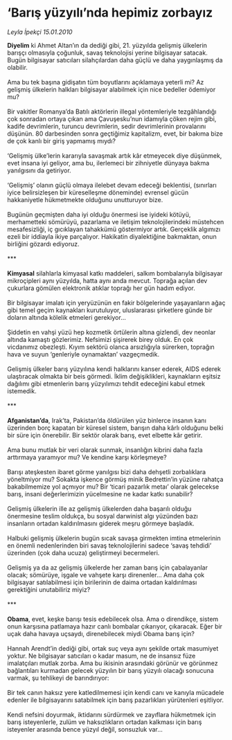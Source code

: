 # ‘Barış yüzyılı’nda hepimiz zorbayız

*Leyla İpekçi 15.01.2010*

<div class="yazi"><b>Diyelim</b> ki Ahmet Altan’ın da dediği gibi, 21. yüzyılda gelişmiş ülkelerin barışçı olmasıyla çoğunluk, savaş teknolojisi yerine bilgisayar satacak. Bugün bilgisayar satıcıları silahçılardan daha güçlü ve daha yaygınlaşmış da olabilir. <br/><br/>Ama bu tek başına gidişatın tüm boyutlarını açıklamaya yeterli mi? Az gelişmiş ülkelerin halkları bilgisayar alabilmek için nice bedeller ödemiyor mu? <br/><br/>Bir vakitler Romanya’da Batılı aktörlerin illegal yöntemleriyle tezgâhlandığı çok sonradan ortaya çıkan ama Çavuşesku’nun idamıyla çöken rejim gibi, kadife devrimlerin, turuncu devrimlerin, sedir devrimlerinin provalarını düşünün. 80 darbesinden sonra geçtiğimiz kapitalizm, evet, bir bakıma bize de çok kanlı bir giriş yapmamış mıydı? <br/><br/>‘Gelişmiş ülke’lerin kararıyla savaşmak artık kâr etmeyecek diye düşünmek, evet insana iyi geliyor, ama bu, ilerlemeci bir zihniyetle dünyaya bakma yanılgısını da getiriyor. <br/><br/>‘Gelişmiş’ olanın güçlü olmaya ilelebet devam edeceği beklentisi, (sınırları iyice belirsizleşen bir küreselleşme döneminde) evrensel gücün hakkaniyetle hükmetmekte olduğunu unutturuyor bize. <br/><br/>Bugünün geçmişten daha iyi olduğu önermesi ise iyideki kötüyü, merhametteki sömürüyü, pazarlama ve iletişim teknolojilerindeki müstehcen mesafesizliği, iç gıcıklayan tahakkümü göstermiyor artık. Gerçeklik algımızı ezeli bir iddiayla ikiye parçalıyor. Hakikatin diyalektiğine bakmaktan, onun birliğini gözardı ediyoruz. <br/><br/>***<b> <br/><br/>Kimyasal</b> silahlarla kimyasal katkı maddeleri, salkım bombalarıyla bilgisayar mikroçipleri aynı yüzyılda, hatta aynı anda mevcut. Toprağa açılan dev çukurlara gömülen elektronik atıklar toprağı her gün hadım ediyor. <br/><br/>Bir bilgisayar imalatı için yeryüzünün en fakir bölgelerinde yaşayanların ağaç gibi temel geçim kaynakları kurutuluyor, uluslararası şirketlere günde bir doların altında kölelik etmeleri gerekiyor... <br/><br/>Şiddetin en vahşi yüzü hep kozmetik örtülerin altına gizlendi, dev neonlar altında kamaştı gözlerimiz. Nefsimizi şişirerek birey olduk. En çok vicdanımız obezleşti. Kıyım sektörü olanca arsızlığıyla sürerken, toprağın hava ve suyun ‘genleriyle oynamaktan’ vazgeçmedik. <br/><br/>Gelişmiş ülkeler barış yüzyılına kendi halklarını kanser ederek, AIDS ederek ulaştıracak olmakta bir beis görmedi. İklim değişiklikleri, kaynakların eşitsiz dağılımı gibi etmenlerin barış yüzyılımızı tehdit edeceğini kabul etmek istemedik. <br/><br/>***<b> <br/><br/>Afganistan’da</b>, Irak’ta, Pakistan’da öldürülen yüz binlerce insanın kanı üzerinden borç kapatan bir küresel sistem, barışın daha kârlı olduğunu belki bir süre için önerebilir. Bir sektör olarak barış, evet elbette kâr getirir. <br/><br/>Ama bunu mutlak bir veri olarak sunmak, insanlığın kibrini daha fazla arttırmaya yaramıyor mu? Ve kendine karşı körleşmeye? <br/><br/>Barışı ateşkesten ibaret görme yanılgısı bizi daha dehşetli zorbalıklara yöneltmiyor mu? Sokakta işkence görmüş minik Bedrettin’in yüzüne rahatça bakabilmemize yol açmıyor mu? Bir ‘ticari pazarlık metaı’ olarak gelecekse barış, insani değerlerimizin yücelmesine ne kadar katkı sunabilir? <br/><br/>Gelişmiş ülkelerin ille az gelişmiş ülkelerden daha başarılı olduğu önermesine teslim oldukça, bu sosyal darwinist algı yüzünden bazı insanların ortadan kaldırılmasını giderek meşru görmeye başladık. <br/><br/>Halbuki gelişmiş ülkelerin bugün sıcak savaşa girmekten imtina etmelerinin en önemli nedenlerinden biri savaş teknolojilerini sadece ‘savaş tehdidi’ üzerinden (çok daha ucuza) geliştirmeyi becermeleri. <br/><br/>Gelişmiş ya da az gelişmiş ülkelerde her zaman barış için çabalayanlar olacak; sömürüye, işgale ve vahşete karşı direnenler... Ama daha çok bilgisayar satılabilmesi için birilerinin de daima ortadan kaldırılması gerektiğini unutabiliriz miyiz? <br/><br/>***<b> <br/><br/>Obama</b>, evet, keşke barışı tesis edebilecek olsa. Ama o direndikçe, sistem onun karşısına patlamaya hazır canlı bombalar çıkarıyor, çıkaracak. Eğer bir uçak daha havaya uçsaydı, direnebilecek miydi Obama barış için? <br/><br/>Hannah Arendt’in dediği gibi, ortak suç veya aynı şekilde ortak masumiyet yoktur. Ne bilgisayar satıcıları o kadar masum, ne de insansız füze imalatçıları mutlak zorba. Ama bu ikisinin arasındaki görünür ve görünmez bağlantıları kurmadan gelecek yüzyılın bir barış yüzyılı olacağı sonucuna varmak, şu tehlikeyi de barındırıyor: <br/><br/>Bir tek canın haksız yere katledilmemesi için kendi canı ve kanıyla mücadele edenler ile bilgisayarını satabilmek için barış pazarlıkları yürütenleri eşitliyor. <br/><br/>Kendi nefsini doyurmak, iktidarını sürdürmek ve zayıflara hükmetmek için barış isteyenlerle, zulüm ve haksızlıkların ortadan kalkması için barış isteyenler arasında bence yüzyıl değil, sonsuzluk var...</div>
